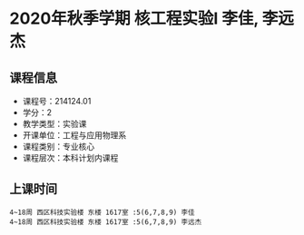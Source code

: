 # 2020年秋季学期 核工程实验I 李佳, 李远杰






## 课程信息

- 课程号：214124.01
- 学分：2
- 教学类型：实验课
- 开课单位：工程与应用物理系
- 课程类别：专业核心
- 课程层次：本科计划内课程

## 上课时间

```
4~18周 西区科技实验楼 东楼 1617室 :5(6,7,8,9) 李佳
4~18周 西区科技实验楼 东楼 1617室 :5(6,7,8,9) 李远杰
```

